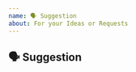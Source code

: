 ```yaml
---
name: 🗣 Suggestion
about: For your Ideas or Requests
---
```


## 🗣 Suggestion
<!-- Describe your Suggestion/Idea in detail. -->

<!-- Attach Screenshots and Drawings if needed. -->
